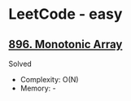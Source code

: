 # LeetCode - easy

## [896. Monotonic Array](https://leetcode.com/problems/monotonic-array/)

Solved

* Complexity: O(N)
* Memory: -
